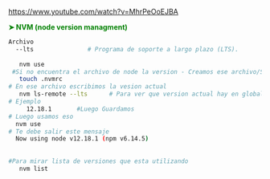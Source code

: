 https://www.youtube.com/watch?v=MhrPeOoEJBA

 __<span style="color: green;">➤ NVM  (node version managment) </span>__    
```sh
Archivo
  --lts               # Programa de soporte a largo plazo (LTS).
  
   nvm use
 #Si no encuentra el archivo de node la version - Creamos ese archivo/Si no lo tiene pasamos a la siguiente   
   touch .nvmrc  
# En ese archivo escribimos la vesion actual 
   nvm ls-remote --lts      # Para ver que version actual hay en global
# Ejemplo 
     12.18.1       #Luego Guardamos 
# Luego usamos eso
  nvm use
# Te debe salir este mensaje 
  Now using node v12.18.1 (npm v6.14.5)
   
   
#Para mirar lista de versiones que esta utilizando
   nvm list

``` 
